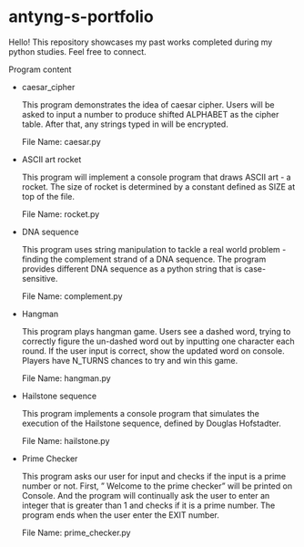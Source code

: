 # antyng-s-portfolio
Hello! This repository showcases my past works completed during my python studies. Feel free to connect.

Program content
- caesar_cipher

  This program demonstrates the idea of caesar cipher.
  Users will be asked to input a number to produce shifted
  ALPHABET as the cipher table. After that, any strings typed
  in will be encrypted.

  File Name: caesar.py

- ASCII art rocket

  This program will implement a console program
  that draws ASCII art - a rocket.
  The size of rocket is determined by a constant
  defined as SIZE at top of the file.

  File Name: rocket.py

- DNA sequence

  This program uses string manipulation to
  tackle a real world problem - finding the
  complement strand of a DNA sequence.
  The program provides different DNA sequence as
  a python string that is case-sensitive.

  File Name: complement.py

- Hangman

  This program plays hangman game.
  Users see a dashed word, trying to
  correctly figure the un-dashed word out
  by inputting one character each round.
  If the user input is correct, show the
  updated word on console. Players have N_TURNS
  chances to try and win this game.

  File Name: hangman.py

- Hailstone sequence

  This program implements a console program that simulates
  the execution of the Hailstone sequence, defined by Douglas
  Hofstadter.

  File Name: hailstone.py

- Prime Checker

  This program asks our user for input and checks if the input is a
  prime number or not. First, ” Welcome to the prime checker” will be printed on Console.
  And the program will continually ask the user to enter an integer 
  that is greater than 1 and checks if it is a prime number.
  The program ends when the user enter the EXIT number.

  File Name: prime_checker.py
